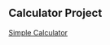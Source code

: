 <h2>Calculator Project</h2>
<a href="https://imranpasha247.github.io/Calculator-Project/" target="_black">Simple Calculator<a>